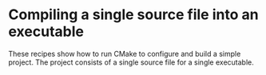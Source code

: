 # Compiling a single source file into an executable

These recipes show how to run CMake to configure and build a simple project.
The project consists of a single source file for a single executable.  
